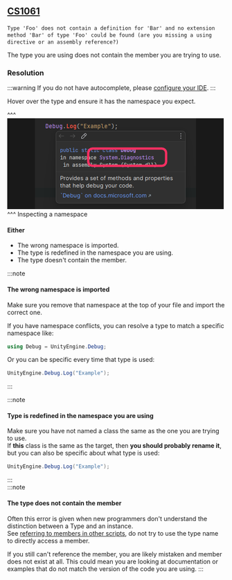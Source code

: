 ## [CS1061](https://docs.microsoft.com/en-us/dotnet/csharp/language-reference/compiler-messages/cs1061)

```
Type 'Foo' does not contain a definition for 'Bar' and no extension method 'Bar' of type 'Foo' could be found (are you missing a using directive or an assembly reference?)
```

The type you are using does not contain the member you are trying to use.  

### Resolution
:::warning
If you do not have autocomplete, please [configure your IDE](../../IDE%20Configuration.md).
:::

Hover over the type and ensure it has the namespace you expect. 

^^^
![Inspecting namespaces by hovering](inspecting-namespaces.png)
^^^ Inspecting a namespace

#### Either
- The wrong namespace is imported.
- The type is redefined in the namespace you are using.
- The type doesn't contain the member.

:::note  
#### The wrong namespace is imported
Make sure you remove that namespace at the top of your file and import the correct one.  

If you have namespace conflicts, you can resolve a type to match a specific namespace like:   

```csharp
using Debug = UnityEngine.Debug;
```
Or you can be specific every time that type is used:
```csharp
UnityEngine.Debug.Log("Example");
```

:::  

:::note  
#### Type is redefined in the namespace you are using
Make sure you have not named a class the same as the one you are trying to use.  
If **this** class is the same as the target, then **you should probably rename it**, but you can also be specific about what type is used:  
```csharp
UnityEngine.Debug.Log("Example");
```

:::  
:::note  
#### The type does not contain the member
Often this error is given when new programmers don't understand the distinction between a Type and an instance.  
See [referring to members in other scripts](../../References.md), do not try to use the type name to directly access a member.  

If you still can't reference the member, you are likely mistaken and member does not exist at all. This could mean you are looking at documentation or examples that do not match the version of the code you are using.
:::  
